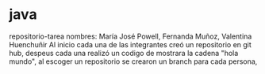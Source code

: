 # java
repositorio-tarea
nombres: María José Powell, Fernanda Muñoz, Valentina Huenchuñir
Al inicio cada una de las integrantes creó un repositorio en git hub, despeus cada una realizó un codigo de mostrara la cadena "hola mundo", al escoger un repositorio se crearon un branch para cada persona,
